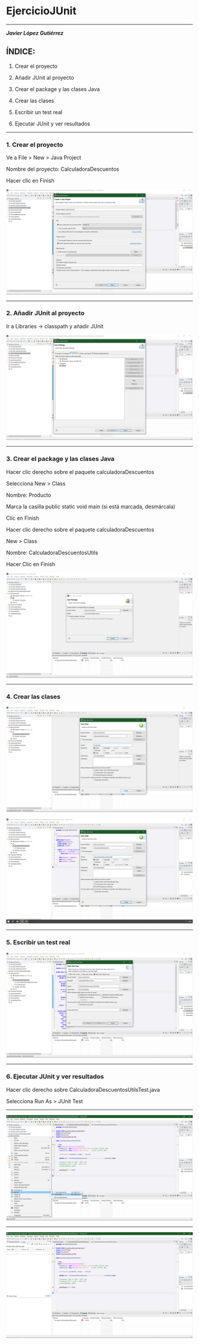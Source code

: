# EjercicioJUnit
---
***Javier López Gutiérrez***

## ÍNDICE:
1. Crear el proyecto

2. Añadir JUnit al proyecto

3. Crear el package y las clases Java

4. Crear las clases

5. Escribir un test real

6. Ejecutar JUnit y ver resultados

---
### 1. Crear el proyecto
Ve a File > New > Java Project

Nombre del proyecto: CalculadoraDescuentos

Hacer clic en Finish

![-01 Crear proyecto](img/Captura%20de%20pantalla%20(499).png)

---
### 2. Añadir JUnit al proyecto
Ir a Libraries -> classpath y añadir JUnit

![-02 Añadir JUnit 5](img/Captura%20de%20pantalla%20(500).png)

---
### 3. Crear el package y las clases Java
Hacer clic derecho sobre el paquete calculadoraDescuentos

Selecciona New > Class

Nombre: Producto

Marca la casilla public static void main (si está marcada, desmárcala)

Clic en Finish

Hacer clic derecho sobre el paquete calculadoraDescuentos

New > Class

Nombre: CalculadoraDescuentosUtils

Hacer Clic en Finish

![-03 Crear paquete](img/Captura%20de%20pantalla%20(501).png)

---
### 4. Crear las clases 

![-04 Crear clase producto](img/Captura%20de%20pantalla%20(502).png)

![-05 Crear clase CalculadoraDescuentosUtils](img/Captura%20de%20pantalla%20(503).png)

---
### 5. Escribir un test real

![-06 Crear JUnit Test Case CalculadoraDescuentosUtilsTest](img/Captura%20de%20pantalla%20(504).png)

---
### 6. Ejecutar JUnit y ver resultados
Hacer clic derecho sobre CalculadoraDescuentosUtilsTest.java

Selecciona Run As > JUnit Test


---
![-07 Run As JUnit Test](img/Captura%20de%20pantalla%20(505).png)


---
![-08 JUnit](img/Captura%20de%20pantalla%20(506).png)

